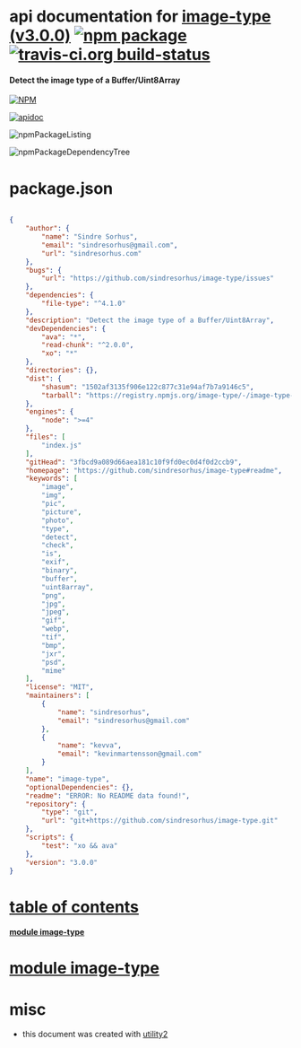 # api documentation for  [image-type (v3.0.0)](https://github.com/sindresorhus/image-type#readme)  [![npm package](https://img.shields.io/npm/v/npmdoc-image-type.svg?style=flat-square)](https://www.npmjs.org/package/npmdoc-image-type) [![travis-ci.org build-status](https://api.travis-ci.org/npmdoc/node-npmdoc-image-type.svg)](https://travis-ci.org/npmdoc/node-npmdoc-image-type)
#### Detect the image type of a Buffer/Uint8Array

[![NPM](https://nodei.co/npm/image-type.png?downloads=true)](https://www.npmjs.com/package/image-type)

[![apidoc](https://npmdoc.github.io/node-npmdoc-image-type/build/screenCapture.buildNpmdoc.browser.%2Fhome%2Ftravis%2Fbuild%2Fnpmdoc%2Fnode-npmdoc-image-type%2Ftmp%2Fbuild%2Fapidoc.html.png)](https://npmdoc.github.io/node-npmdoc-image-type/build/apidoc.html)

![npmPackageListing](https://npmdoc.github.io/node-npmdoc-image-type/build/screenCapture.npmPackageListing.svg)

![npmPackageDependencyTree](https://npmdoc.github.io/node-npmdoc-image-type/build/screenCapture.npmPackageDependencyTree.svg)



# package.json

```json

{
    "author": {
        "name": "Sindre Sorhus",
        "email": "sindresorhus@gmail.com",
        "url": "sindresorhus.com"
    },
    "bugs": {
        "url": "https://github.com/sindresorhus/image-type/issues"
    },
    "dependencies": {
        "file-type": "^4.1.0"
    },
    "description": "Detect the image type of a Buffer/Uint8Array",
    "devDependencies": {
        "ava": "*",
        "read-chunk": "^2.0.0",
        "xo": "*"
    },
    "directories": {},
    "dist": {
        "shasum": "1502af3135f906e122c877c31e94af7b7a9146c5",
        "tarball": "https://registry.npmjs.org/image-type/-/image-type-3.0.0.tgz"
    },
    "engines": {
        "node": ">=4"
    },
    "files": [
        "index.js"
    ],
    "gitHead": "3fbcd9a089d66aea181c10f9fd0ec0d4f0d2ccb9",
    "homepage": "https://github.com/sindresorhus/image-type#readme",
    "keywords": [
        "image",
        "img",
        "pic",
        "picture",
        "photo",
        "type",
        "detect",
        "check",
        "is",
        "exif",
        "binary",
        "buffer",
        "uint8array",
        "png",
        "jpg",
        "jpeg",
        "gif",
        "webp",
        "tif",
        "bmp",
        "jxr",
        "psd",
        "mime"
    ],
    "license": "MIT",
    "maintainers": [
        {
            "name": "sindresorhus",
            "email": "sindresorhus@gmail.com"
        },
        {
            "name": "kevva",
            "email": "kevinmartensson@gmail.com"
        }
    ],
    "name": "image-type",
    "optionalDependencies": {},
    "readme": "ERROR: No README data found!",
    "repository": {
        "type": "git",
        "url": "git+https://github.com/sindresorhus/image-type.git"
    },
    "scripts": {
        "test": "xo && ava"
    },
    "version": "3.0.0"
}
```



# <a name="apidoc.tableOfContents"></a>[table of contents](#apidoc.tableOfContents)

#### [module image-type](#apidoc.module.image-type)



# <a name="apidoc.module.image-type"></a>[module image-type](#apidoc.module.image-type)



# misc
- this document was created with [utility2](https://github.com/kaizhu256/node-utility2)
